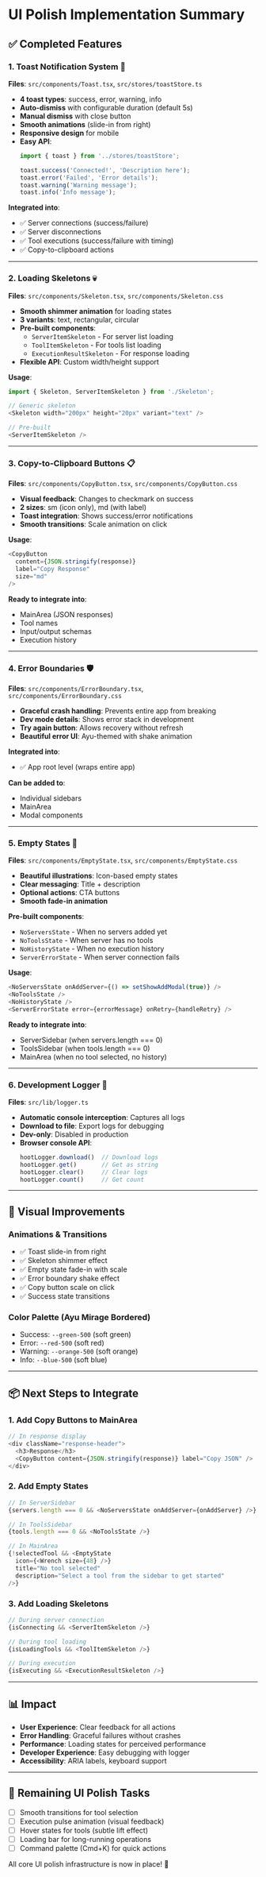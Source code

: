 # UI Polish Implementation Summary

## ✅ Completed Features

### 1. **Toast Notification System** 🍞
**Files**: `src/components/Toast.tsx`, `src/stores/toastStore.ts`

- **4 toast types**: success, error, warning, info
- **Auto-dismiss** with configurable duration (default 5s)
- **Manual dismiss** with close button
- **Smooth animations** (slide-in from right)
- **Responsive design** for mobile
- **Easy API**:
  ```typescript
  import { toast } from '../stores/toastStore';
  
  toast.success('Connected!', 'Description here');
  toast.error('Failed', 'Error details');
  toast.warning('Warning message');
  toast.info('Info message');
  ```

**Integrated into**:
- ✅ Server connections (success/failure)
- ✅ Server disconnections
- ✅ Tool executions (success/failure with timing)
- ✅ Copy-to-clipboard actions

---

### 2. **Loading Skeletons** 💀
**Files**: `src/components/Skeleton.tsx`, `src/components/Skeleton.css`

- **Smooth shimmer animation** for loading states
- **3 variants**: text, rectangular, circular
- **Pre-built components**:
  - `ServerItemSkeleton` - For server list loading
  - `ToolItemSkeleton` - For tools list loading
  - `ExecutionResultSkeleton` - For response loading
- **Flexible API**: Custom width/height support

**Usage**:
```typescript
import { Skeleton, ServerItemSkeleton } from './Skeleton';

// Generic skeleton
<Skeleton width="200px" height="20px" variant="text" />

// Pre-built
<ServerItemSkeleton />
```

---

### 3. **Copy-to-Clipboard Buttons** 📋
**Files**: `src/components/CopyButton.tsx`, `src/components/CopyButton.css`

- **Visual feedback**: Changes to checkmark on success
- **2 sizes**: sm (icon only), md (with label)
- **Toast integration**: Shows success/error notifications
- **Smooth transitions**: Scale animation on click

**Usage**:
```typescript
<CopyButton 
  content={JSON.stringify(response)} 
  label="Copy Response"
  size="md"
/>
```

**Ready to integrate into**:
- MainArea (JSON responses)
- Tool names
- Input/output schemas
- Execution history

---

### 4. **Error Boundaries** 🛡️
**Files**: `src/components/ErrorBoundary.tsx`, `src/components/ErrorBoundary.css`

- **Graceful crash handling**: Prevents entire app from breaking
- **Dev mode details**: Shows error stack in development
- **Try again button**: Allows recovery without refresh
- **Beautiful error UI**: Ayu-themed with shake animation

**Integrated into**:
- ✅ App root level (wraps entire app)

**Can be added to**:
- Individual sidebars
- MainArea
- Modal components

---

### 5. **Empty States** 🎨
**Files**: `src/components/EmptyState.tsx`, `src/components/EmptyState.css`

- **Beautiful illustrations**: Icon-based empty states
- **Clear messaging**: Title + description
- **Optional actions**: CTA buttons
- **Smooth fade-in animation**

**Pre-built components**:
- `NoServersState` - When no servers added yet
- `NoToolsState` - When server has no tools
- `NoHistoryState` - When no execution history
- `ServerErrorState` - When server connection fails

**Usage**:
```typescript
<NoServersState onAddServer={() => setShowAddModal(true)} />
<NoToolsState />
<NoHistoryState />
<ServerErrorState error={errorMessage} onRetry={handleRetry} />
```

**Ready to integrate into**:
- ServerSidebar (when servers.length === 0)
- ToolsSidebar (when tools.length === 0)
- MainArea (when no tool selected, no history)

---

### 6. **Development Logger** 🐛
**Files**: `src/lib/logger.ts`

- **Automatic console interception**: Captures all logs
- **Download to file**: Export logs for debugging
- **Dev-only**: Disabled in production
- **Browser console API**:
  ```javascript
  hootLogger.download()  // Download logs
  hootLogger.get()       // Get as string
  hootLogger.clear()     // Clear logs
  hootLogger.count()     // Get count
  ```

---

## 🎨 Visual Improvements

### **Animations & Transitions**
- ✅ Toast slide-in from right
- ✅ Skeleton shimmer effect
- ✅ Empty state fade-in with scale
- ✅ Error boundary shake effect
- ✅ Copy button scale on click
- ✅ Success state transitions

### **Color Palette** (Ayu Mirage Bordered)
- Success: `--green-500` (soft green)
- Error: `--red-500` (soft red)
- Warning: `--orange-500` (soft orange)
- Info: `--blue-500` (soft blue)

---

## 📦 Next Steps to Integrate

### **1. Add Copy Buttons to MainArea**
```typescript
// In response display
<div className="response-header">
  <h3>Response</h3>
  <CopyButton content={JSON.stringify(response)} label="Copy JSON" />
</div>
```

### **2. Add Empty States**
```typescript
// In ServerSidebar
{servers.length === 0 && <NoServersState onAddServer={onAddServer} />}

// In ToolsSidebar
{tools.length === 0 && <NoToolsState />}

// In MainArea
{!selectedTool && <EmptyState 
  icon={<Wrench size={48} />}
  title="No tool selected"
  description="Select a tool from the sidebar to get started"
/>}
```

### **3. Add Loading Skeletons**
```typescript
// During server connection
{isConnecting && <ServerItemSkeleton />}

// During tool loading
{isLoadingTools && <ToolItemSkeleton />}

// During execution
{isExecuting && <ExecutionResultSkeleton />}
```

---

## 📊 Impact

- **User Experience**: Clear feedback for all actions
- **Error Handling**: Graceful failures without crashes
- **Performance**: Loading states for perceived performance
- **Developer Experience**: Easy debugging with logger
- **Accessibility**: ARIA labels, keyboard support

---

## 🎯 Remaining UI Polish Tasks

- [ ] Smooth transitions for tool selection
- [ ] Execution pulse animation (visual feedback)
- [ ] Hover states for tools (subtle lift effect)
- [ ] Loading bar for long-running operations
- [ ] Command palette (Cmd+K) for quick actions

All core UI polish infrastructure is now in place! 🎉

